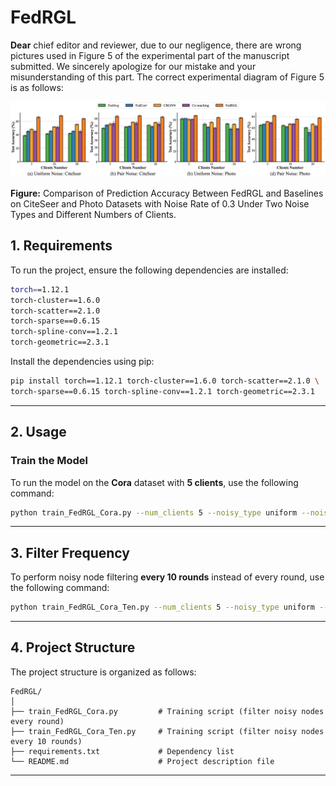 
# FedRGL  
**Dear** chief editor and reviewer, due to our negligence, there are wrong pictures used in Figure 5 of the experimental part of the manuscript submitted. We sincerely apologize for our mistake and your misunderstanding of this part. The correct experimental diagram of Figure 5 is as follows:

![Correct the validation of different client numbers in the experiment section, i.e., Figure 5 of the experiment.](clients_number.png)  

**Figure:** Comparison of Prediction Accuracy Between FedRGL and Baselines on CiteSeer and Photo Datasets with Noise Rate of 0.3 Under Two Noise Types and Different Numbers of Clients.

## 1. Requirements  
To run the project, ensure the following dependencies are installed:

```bash
torch==1.12.1  
torch-cluster==1.6.0  
torch-scatter==2.1.0  
torch-sparse==0.6.15  
torch-spline-conv==1.2.1  
torch-geometric==2.3.1  
```

Install the dependencies using pip:

```bash
pip install torch==1.12.1 torch-cluster==1.6.0 torch-scatter==2.1.0 \
torch-sparse==0.6.15 torch-spline-conv==1.2.1 torch-geometric==2.3.1
```

---

## 2. Usage  
### Train the Model  
To run the model on the **Cora** dataset with **5 clients**, use the following command:

```bash
python train_FedRGL_Cora.py --num_clients 5 --noisy_type uniform --noisy_rate 0.3
```

---

## 3. Filter Frequency  
To perform noisy node filtering **every 10 rounds** instead of every round, use the following command:

```bash
python train_FedRGL_Cora_Ten.py --num_clients 5 --noisy_type uniform --noisy_rate 0.3
```

---

## 4. Project Structure  
The project structure is organized as follows:

```plaintext
FedRGL/
│
├── train_FedRGL_Cora.py         # Training script (filter noisy nodes every round)
├── train_FedRGL_Cora_Ten.py     # Training script (filter noisy nodes every 10 rounds)
├── requirements.txt             # Dependency list
└── README.md                    # Project description file
```

---

##



